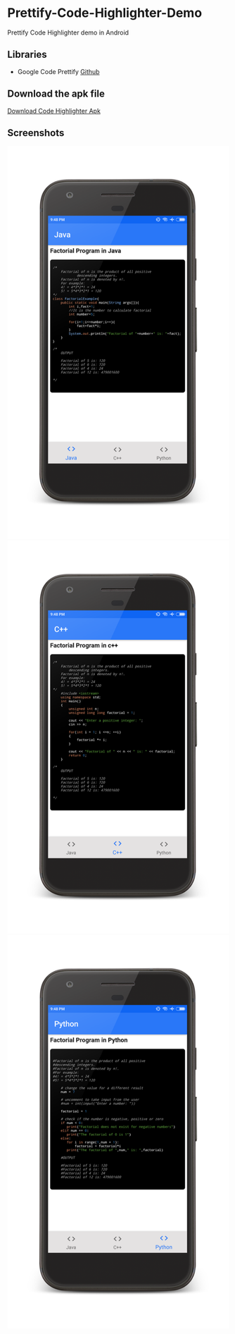 # Prettify-Code-Highlighter-Demo
Prettify Code Highlighter demo in Android

## Libraries
- Google Code Prettify [Github](https://github.com/google/code-prettify)

## Download the apk file
<a href="/app/release/Code Highlighter.apk?raw=true" download="Code Highlighter.apk" target="_blank"> Download Code Highlighter Apk </a>

## Screenshots
<img src="/Screen1.png"/>
<img src="/Screen2.png"/>
<img src="/Screen3.png"/>
